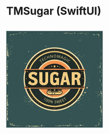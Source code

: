 # TMSugar (SwiftUI)
<br/>
<img src= "https://raw.githubusercontent.com/Rayllienstery/TMMediaStorage/main/TMSugar/Icon.png" width="256" >
